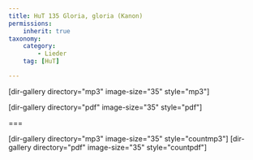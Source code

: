 ```yaml
---
title: HuT 135 Gloria, gloria (Kanon)
permissions:
    inherit: true
taxonomy:
    category:
        - Lieder
    tag: [HuT]

---
```


[dir-gallery directory="mp3" image-size="35" style="mp3"]

[dir-gallery directory="pdf" image-size="35" style="pdf"]

===

[dir-gallery directory="mp3" image-size="35" style="countmp3"]
[dir-gallery directory="pdf" image-size="35" style="countpdf"]